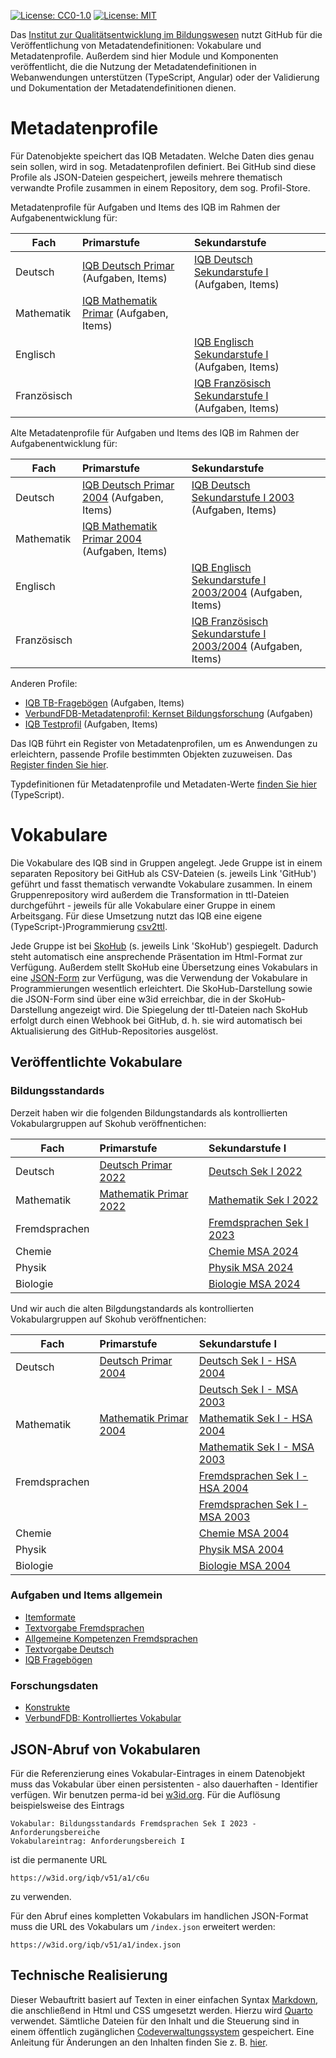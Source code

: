 [![License: CC0-1.0](https://img.shields.io/badge/License-CC0_1.0-lightgrey.svg)](http://creativecommons.org/publicdomain/zero/1.0/)
[![License: MIT](https://img.shields.io/badge/License-MIT-yellow.svg)](https://opensource.org/licenses/MIT)

Das [Institut zur Qualitätsentwicklung im Bildungswesen](https://www.iqb.hu-berlin.de) nutzt GitHub für die Veröffentlichung von Metadatendefinitionen: Vokabulare und Metadatenprofile. Außerdem sind hier Module und Komponenten veröffentlicht, die die Nutzung der Metadatendefinitionen in Webanwendungen unterstützen (TypeScript, Angular) oder der Validierung und Dokumentation der Metadatendefinitionen dienen. 

# Metadatenprofile

Für Datenobjekte speichert das IQB Metadaten. Welche Daten dies genau sein sollen, wird in sog. Metadatenprofilen definiert. Bei GitHub sind diese Profile als JSON-Dateien gespeichert, jeweils mehrere thematisch verwandte Profile zusammen in einem Repository, dem sog. Profil-Store.

Metadatenprofile für Aufgaben und Items des IQB im Rahmen der Aufgabenentwicklung für:
    
| Fach | Primarstufe | Sekundarstufe |
|-----------------|:-------------------------|:--------------------------------|
| Deutsch         |[IQB Deutsch Primar](https://iqb-vocabs.github.io/p12/) (Aufgaben, Items) |[IQB Deutsch Sekundarstufe I](https://iqb-vocabs.github.io/p16/) (Aufgaben, Items) |
| Mathematik      |[IQB Mathematik Primar](https://iqb-vocabs.github.io/p11/) (Aufgaben, Items)|      |
| Englisch        |     |[IQB Englisch Sekundarstufe I](https://iqb-vocabs.github.io/p53/) (Aufgaben, Items) |
| Französisch     |     |[IQB Französisch Sekundarstufe I](https://iqb-vocabs.github.io/p52/) (Aufgaben, Items) |


Alte Metadatenprofile für Aufgaben und Items des IQB im Rahmen der Aufgabenentwicklung für:

| Fach | Primarstufe | Sekundarstufe |
|-----------------|:-------------------------|:--------------------------------|
| Deutsch         |[IQB Deutsch Primar 2004](https://iqb-vocabs.github.io/p14/) (Aufgaben, Items) | [IQB Deutsch Sekundarstufe I 2003](https://iqb-vocabs.github.io/p17/) (Aufgaben, Items) |
| Mathematik      |[IQB Mathematik Primar 2004](https://iqb-vocabs.github.io/p15/) (Aufgaben, Items)|      |
| Englisch        |     |[IQB Englisch Sekundarstufe I 2003/2004](https://iqb-vocabs.github.io/p54/) (Aufgaben, Items) |
| Französisch     |     |[IQB Französisch Sekundarstufe I 2003/2004](https://iqb-vocabs.github.io/p55/) (Aufgaben, Items) |

Anderen Profile:

  * [IQB TB-Fragebögen](https://iqb-vocabs.github.io/p60/) (Aufgaben, Items)
  * [VerbundFDB-Metadatenprofil: Kernset Bildungsforschung](https://iqb-vocabs.github.io/p80/) (Aufgaben)
  * [IQB Testprofil](https://iqb-vocabs.github.io/p99/) (Aufgaben, Items)


Das IQB führt ein Register von Metadatenprofilen, um es Anwendungen zu erleichtern, passende Profile bestimmten Objekten zuzuweisen. Das [Register finden Sie hier](https://github.com/iqb-vocabs/profile-registry).

Typdefinitionen für Metadatenprofile und Metadaten-Werte [finden Sie hier](https://github.com/iqb-vocabs/metadata#readme) (TypeScript).

# Vokabulare
Die Vokabulare des IQB sind in Gruppen angelegt. Jede Gruppe ist in einem separaten Repository bei GitHub als CSV-Dateien (s. jeweils Link 'GitHub') geführt und fasst thematisch verwandte Vokabulare zusammen. In einem Gruppenrepository wird außerdem die Transformation in ttl-Dateien durchgeführt - jeweils für alle Vokabulare einer Gruppe in einem Arbeitsgang. Für diese Umsetzung nutzt das IQB eine eigene (TypeScript-)Programmierung [csv2ttl](https://github.com/iqb-vocabs/csv2ttl#readme).

Jede Gruppe ist bei [SkoHub](https://skohub.io) (s. jeweils Link 'SkoHub') gespiegelt. Dadurch steht automatisch eine ansprechende Präsentation im Html-Format zur Verfügung. Außerdem stellt SkoHub eine Übersetzung eines Vokabulars in eine [JSON-Form](#json-abruf-von-vokabularen) zur Verfügung, was die Verwendung der Vokabulare in Programmierungen wesentlich erleichtert. Die SkoHub-Darstellung sowie die JSON-Form sind über eine w3id erreichbar, die in der SkoHub-Darstellung angezeigt wird. Die Spiegelung der ttl-Dateien nach SkoHub erfolgt durch einen Webhook bei GitHub, d. h. sie wird automatisch bei Aktualisierung des GitHub-Repositories ausgelöst.

## Veröffentlichte Vokabulare

### Bildungsstandards
Derzeit haben wir die folgenden Bildungstandards als kontrollierten Vokabulargruppen auf Skohub veröffnentichen:

|Fach    | Primarstufe | Sekundarstufe I |
|-----------------|:--------------------|:--------------------|
| Deutsch         |[Deutsch Primar 2022](https://skohub.io/iqb-vocabs/v12/heads/master/index.de.html)|[Deutsch Sek I 2022](https://skohub.io/iqb-vocabs/v34/heads/master/index.de.html)|
| Mathematik      |[Mathematik Primar 2022](https://skohub.io/iqb-vocabs/v10/heads/master/index.de.html)| [Mathematik Sek I 2022](https://skohub.io/iqb-vocabs/v51/heads/master/index.de.html)|
| Fremdsprachen        || [Fremdsprachen Sek I 2023](https://skohub.io/iqb-vocabs/v56/heads/master/index.de.html)|
| Chemie || [Chemie MSA 2024](https://skohub.io/iqb-vocabs/v41/heads/master/index.de.html)|
| Physik || [Physik MSA 2024](https://skohub.io/iqb-vocabs/v47/heads/master/index.de.html)|
| Biologie || [Biologie MSA 2024](https://skohub.io/iqb-vocabs/v44/heads/master/index.de.html)|

Und wir auch die alten Bilgdungstandards als kontrollierten Vokabulargruppen auf Skohub veröffnentichen:

|Fach    | Primarstufe | Sekundarstufe I  |
|-----------------|:--------------------|:--------------------|
| Deutsch  |[Deutsch Primar 2004](https://skohub.io/iqb-vocabs/v13/heads/master/index.de.html)      |   [Deutsch Sek I - HSA 2004](https://skohub.io/iqb-vocabs/v30/heads/master/index.de.html) |
|          |    |   [Deutsch Sek I - MSA 2003](https://skohub.io/iqb-vocabs/v31/heads/master/index.de.html) |
| Mathematik     | [Mathematik Primar 2004](https://skohub.io/iqb-vocabs/v09/heads/master/index.de.html) | [Mathematik Sek I - HSA 2004](https://skohub.io/iqb-vocabs/v52/heads/master/index.de.html) |
|          |    | [Mathematik Sek I - MSA 2003](https://skohub.io/iqb-vocabs/v53/heads/master/index.de.html) |
| Fremdsprachen || [Fremdsprachen Sek I - HSA 2004](https://skohub.io/iqb-vocabs/v58/heads/master/index.de.html) |
|           |    | [Fremdsprachen Sek I - MSA 2003](https://skohub.io/iqb-vocabs/v57/heads/master/index.de.html)    |
| Chemie ||[Chemie MSA 2004](https://skohub.io/iqb-vocabs/v40/heads/master/index.de.html)|
| Physik ||[Physik MSA 2004](https://skohub.io/iqb-vocabs/v46/heads/master/index.de.html)|
| Biologie ||[Biologie MSA 2004](https://skohub.io/iqb-vocabs/v43/heads/master/index.de.html)|

### Aufgaben und Items allgemein

* [Itemformate](https://skohub.io/iqb-vocabs/v27/heads/master/index.de.html)
* [Textvorgabe Fremdsprachen](https://skohub.io/iqb-vocabs/v25/heads/master/index.de.html)
* [Allgemeine Kompetenzen Fremdsprachen](https://skohub.io/iqb-vocabs/v26/heads/master/index.de.html)
* [Textvorgabe Deutsch](https://skohub.io/iqb-vocabs/v28/heads/master/index.de.html)
* [IQB Fragebögen](https://skohub.io/iqb-vocabs/v37/heads/master/index.de.html)

### Forschungsdaten

* [Konstrukte](https://skohub.io/iqb-vocabs/v87/heads/master/index.de.html)
* [VerbundFDB: Kontrolliertes Vokabular](https://skohub.io/iqb-vocabs/v85/heads/master/index.de.html)

## JSON-Abruf von Vokabularen

Für die Referenzierung eines Vokabular-Eintrages in einem Datenobjekt muss das Vokabular über einen persistenten - also dauerhaften - Identifier verfügen. Wir benutzen perma-id bei [w3id.org](https://w3id.org/). Für die Auflösung beispielsweise des Eintrags
```
Vokabular: Bildungsstandards Fremdsprachen Sek I 2023 - Anforderungsbereiche
Vokabulareintrag: Anforderungsbereich I
```

ist die permanente URL
```
https://w3id.org/iqb/v51/a1/c6u
```
zu verwenden.

Für den Abruf eines kompletten Vokabulars im handlichen JSON-Format muss die URL des Vokabulars um `/index.json` erweitert werden:
```
https://w3id.org/iqb/v51/a1/index.json
```

## Technische Realisierung

Dieser Webauftritt basiert auf Texten in einer einfachen Syntax [Markdown](https://markdown.de/), die anschließend in Html und CSS umgesetzt werden. Hierzu wird [Quarto](https://quarto.org/) verwendet. Sämtliche Dateien für den Inhalt und die Steuerung sind in einem öffentlich zugänglichen [Codeverwaltungssystem](https://github.com/verona-interfaces/verona-interfaces.github.io) gespeichert. Eine Anleitung für Änderungen an den Inhalten finden Sie z. B. [hier](https://github.com/iqb-berlin/vera-info?tab=readme-ov-file#readme).
